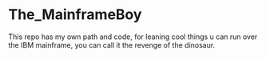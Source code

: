 # The_MainframeBoy
This repo has my own path and code, for leaning cool things u can run over the IBM mainframe, you can call it the revenge of the dinosaur.
